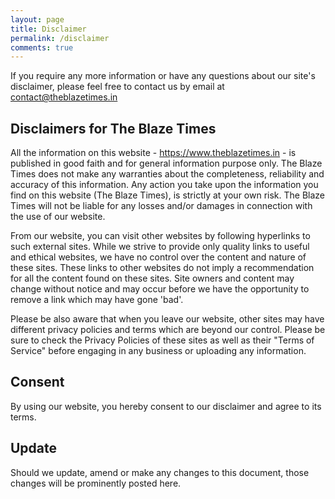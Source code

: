 ```yaml
---
layout: page
title: Disclaimer
permalink: /disclaimer
comments: true
---
```


If you require any more information or have any questions about our site's disclaimer, please feel free to contact us by email at contact@theblazetimes.in

## Disclaimers for The Blaze Times

All the information on this website - https://www.theblazetimes.in - is published in good faith and for general information purpose only. The Blaze Times does not make any warranties about the completeness, reliability and accuracy of this information. Any action you take upon the information you find on this website (The Blaze Times), is strictly at your own risk. The Blaze Times will not be liable for any losses and/or damages in connection with the use of our website.

From our website, you can visit other websites by following hyperlinks to such external sites. While we strive to provide only quality links to useful and ethical websites, we have no control over the content and nature of these sites. These links to other websites do not imply a recommendation for all the content found on these sites. Site owners and content may change without notice and may occur before we have the opportunity to remove a link which may have gone 'bad'.

Please be also aware that when you leave our website, other sites may have different privacy policies and terms which are beyond our control. Please be sure to check the Privacy Policies of these sites as well as their "Terms of Service" before engaging in any business or uploading any information.

## Consent

By using our website, you hereby consent to our disclaimer and agree to its terms.

## Update

Should we update, amend or make any changes to this document, those changes will be prominently posted here.

